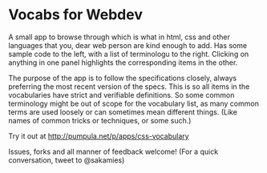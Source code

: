 # Vocabs for Webdev

A small app to browse through which is what in html, css and other languages that you, dear web person are kind enough to add. Has some sample code to the left, with a list of terminologu to the right. Clicking on anything in one panel highlights the corresponding items in the other.

The purpose of the app is to follow the specifications closely, always preferring the most recent version of the specs. This is so all items in the vocabularies have strict and verifiable definitions. So some common terminology might be out of scope for the vocabulary list, as many common terms are used loosely or can sometimes mean different things. (Like names of common tricks or techniques, or some such.)

Try it out at http://pumpula.net/p/apps/css-vocabulary

Issues, forks and all manner of feedback welcome! (For a quick conversation, tweet to @sakamies)
